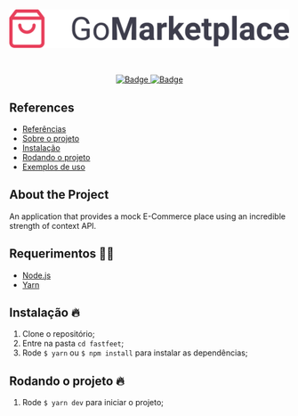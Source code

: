 <br />
<p align="center">
  <a href="https://github.com/Dtesch9/GoMarketplace">
    <img src="https://github.com/Dtesch9/GoMarketplace/blob/master/assets/logo.png" alt="Logo">
  </a>
</p>
<br />

<p align="center">
  <a href="https://www.linkedin.com/in/douglas-tesch-00b7a518b/">
    <img alt="Badge" src="https://img.shields.io/badge/Developer-Douglas%20Tesch-orange">
  </a>
  
  <a href="https://rocketseat.com.br/">
    <img alt="Badge" src="https://img.shields.io/badge/GoStack-Rocketseat-%237159c1">
  </a>
</p>

## References


- [Referências](#refer%C3%AAncias)
- [Sobre o projeto](#sobre-o-projeto)
- [Instalação](#nstala%C3%A7%C3%A3o-)
- [Rodando o projeto](#rodando-o-projeto-)
- [Exemplos de uso](#exemplos-de-uso)
  
## About the Project

An application that provides a mock E-Commerce place using an incredible strength of context API.

## Requerimentos ✋🏻

- [Node.js](https://nodejs.org/en/)
- [Yarn](https://yarnpkg.com/pt-BR/docs/install)

## Instalação 🔥

1. Clone o repositório;
2. Entre na pasta `cd fastfeet`;
3. Rode `$ yarn` ou `$ npm install` para instalar as dependências;

## Rodando o projeto 🔥 
1. Rode `$ yarn dev` para iniciar o projeto;
